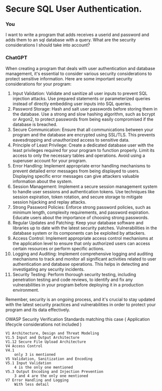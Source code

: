 # Secure SQL User Authentication.

### You
I want to write a program that adds receives a userid and password and adds them to an sql database with a query. What are the security considerations I should take into account?

### ChatGPT
When creating a program that deals with user authentication and database management, it's essential to consider various security considerations to protect sensitive information. Here are some important security considerations for your program:

1. Input Validation: Validate and sanitize all user inputs to prevent SQL injection attacks. Use prepared statements or parameterized queries instead of directly embedding user inputs into SQL queries.
2. Password Storage: Hash and salt user passwords before storing them in the database. Use a strong and slow hashing algorithm, such as bcrypt or Argon2, to protect passwords from being easily compromised if the database is breached.
3. Secure Communication: Ensure that all communications between your program and the database are encrypted using SSL/TLS. This prevents eavesdropping and unauthorized access to sensitive data.
4. Principle of Least Privilege: Create a dedicated database user with the least privileges required for your program to function properly. Limit its access to only the necessary tables and operations. Avoid using a superuser account for your program.
5. Error Handling: Implement appropriate error handling mechanisms to prevent detailed error messages from being displayed to users. Displaying specific error messages can give attackers valuable information about the system.
6. Session Management: Implement a secure session management system to handle user sessions and authentication tokens. Use techniques like session expiration, token rotation, and secure storage to mitigate session hijacking and replay attacks.
7. Strong Password Policies: Enforce strong password policies, such as minimum length, complexity requirements, and password expiration. Educate users about the importance of choosing strong passwords.
8. Regular Updates and Patching: Keep your database software and libraries up to date with the latest security patches. Vulnerabilities in the database system or its components can be exploited by attackers.
9. Access Control: Implement appropriate access control mechanisms at the application level to ensure that only authorized users can access certain resources or perform specific actions.
10. Logging and Auditing: Implement comprehensive logging and auditing mechanisms to track and monitor all significant activities related to user authentication and database operations. This helps in detecting and investigating any security incidents.
11. Security Testing: Perform thorough security testing, including penetration testing and code reviews, to identify and fix any vulnerabilities in your program before deploying it in a production environment.

Remember, security is an ongoing process, and it's crucial to stay updated with the latest security practices and vulnerabilities in order to protect your program and its data effectively.

OWASP Security Verification Standards matching this case ( Application lifecycle considerations not included )

    V1 Architecture, Design and Threat Modeling
    V1.5 Input and Output Architecture
    V1.12 Secure File Upload Architecture
    V4 Access Control
    V4.1 
        only 3 is mentioned
    V5 Validation, Sanitization and Encoding
    V5.1 Input Validation
        4 is the only one mentioned
    V5.3 Output Encoding and Injection Prevention
        3 and 4 are the only one mentioned
    V7 Error Handling and Logging
        With less detail